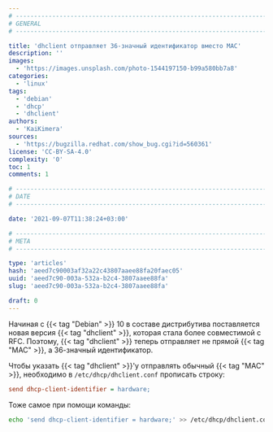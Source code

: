 ```yaml
---
# -------------------------------------------------------------------------------------------------------------------- #
# GENERAL
# -------------------------------------------------------------------------------------------------------------------- #

title: 'dhclient отправляет 36-значный идентификатор вместо MAC'
description: ''
images:
  - 'https://images.unsplash.com/photo-1544197150-b99a580bb7a8'
categories:
  - 'linux'
tags:
  - 'debian'
  - 'dhcp'
  - 'dhclient'
authors:
  - 'KaiKimera'
sources:
  - 'https://bugzilla.redhat.com/show_bug.cgi?id=560361'
license: 'CC-BY-SA-4.0'
complexity: '0'
toc: 1
comments: 1

# -------------------------------------------------------------------------------------------------------------------- #
# DATE
# -------------------------------------------------------------------------------------------------------------------- #

date: '2021-09-07T11:38:24+03:00'

# -------------------------------------------------------------------------------------------------------------------- #
# META
# -------------------------------------------------------------------------------------------------------------------- #

type: 'articles'
hash: 'aeed7c90003af32a22c43807aaee88fa20faec05'
uuid: 'aeed7c90-003a-532a-b2c4-3807aaee88fa'
slug: 'aeed7c90-003a-532a-b2c4-3807aaee88fa'

draft: 0
---
```


Начиная с {{< tag "Debian" >}} 10 в составе дистрибутива поставляется новая версия {{< tag "dhclient" >}}, которая стала более совместимой с RFC. Поэтому, {{< tag "dhclient" >}} теперь отправляет не прямой {{< tag "MAC" >}}, а 36-значный идентификатор.

<!--more-->

Чтобы указать {{< tag "dhclient" >}}'у отправлять обычный {{< tag "MAC" >}}, необходимо в `/etc/dhcp/dhclient.conf` прописать строку:

```ini
send dhcp-client-identifier = hardware;
```

Тоже самое при помощи команды:

```bash
echo 'send dhcp-client-identifier = hardware;' >> /etc/dhcp/dhclient.conf
```
